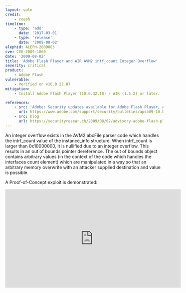```yaml
---
layout: vuln
credit:
    - roeeh
timeline:
    - type: 'add'
      date: '2017-03-01'
    - type: 'release'
      date: '2009-08-02' 
alephid: ALEPH-2009003
cve: CVE-2009-1869
date: '2009-08-02'
title: 'Adobe Flash Player and AIR AVM2 intf_count Integer Overflow'
severity: critical
product:
    - Adobe Flash
vulnerable: 
    - Verified on v10.0.22.87
mitigation: 
    - Install Adobe Flash Player (10.0.32.18) / AIR (1.5.2) or later.

references:
    - src: 'Adobe: Security updates available for Adobe Flash Player, Adobe Reader and Acrobat'
      url: https://www.adobe.com/support/security/bulletins/apsb09-10.html
    - src: blog
      url: https://securityresear.ch/2009/08/02/advisory-adobe-flash-player-avm2/
---
```

An integer overflow exists in the AVM2 abcFile parser code which handles the intrf_count value of the instance_info structure.
When intrf_count is larger than 0x10000000, it is nullified due to an integer overflow. This results in an out of bounds pointer dereference. The out of bounds object contains arbitrary values (in the context of the code which handles the interfaces count element) which are manipulated in a way so that an arbitrary memory overwrite with an attacker supplied destination and value is possible.

A Proof-of-Concept exploit is demonstrated:

<iframe width="560" height="315" src="https://www.youtube.com/embed/wJb6a-J3i4c?rel=0" frameborder="0" allowfullscreen></iframe>
